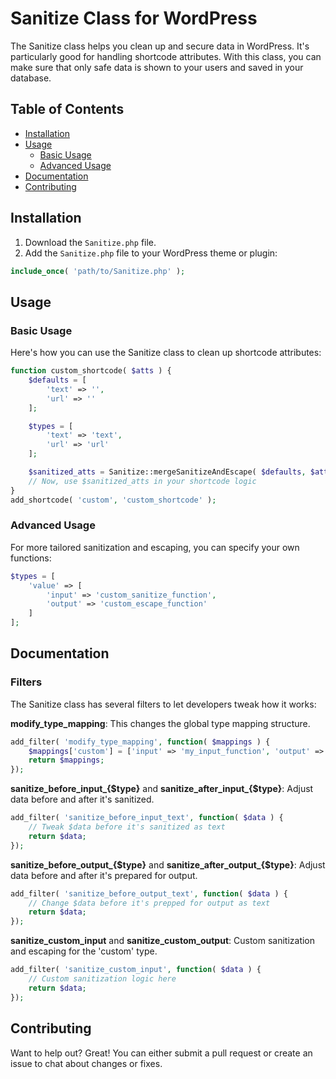 # Sanitize Class for WordPress

The Sanitize class helps you clean up and secure data in WordPress. It's particularly good for handling shortcode attributes. With this class, you can make sure that only safe data is shown to your users and saved in your database.

## Table of Contents

- [Installation](#installation)
- [Usage](#usage)
  - [Basic Usage](#basic-usage)
  - [Advanced Usage](#advanced-usage)
- [Documentation](#documentation)
- [Contributing](#contributing)

## Installation

1. Download the `Sanitize.php` file.
2. Add the `Sanitize.php` file to your WordPress theme or plugin:

```php
include_once( 'path/to/Sanitize.php' );
```

## Usage

### Basic Usage

Here's how you can use the Sanitize class to clean up shortcode attributes:

```php
function custom_shortcode( $atts ) {
    $defaults = [
        'text' => '',
        'url' => ''
    ];

    $types = [
        'text' => 'text',
        'url' => 'url'
    ];

    $sanitized_atts = Sanitize::mergeSanitizeAndEscape( $defaults, $atts, $types );
    // Now, use $sanitized_atts in your shortcode logic
}
add_shortcode( 'custom', 'custom_shortcode' );
```

### Advanced Usage

For more tailored sanitization and escaping, you can specify your own functions:

```php
$types = [
    'value' => [
        'input' => 'custom_sanitize_function',
        'output' => 'custom_escape_function'
    ]
];
```

## Documentation

### Filters

The Sanitize class has several filters to let developers tweak how it works:

**modify_type_mapping**: This changes the global type mapping structure.

```php
add_filter( 'modify_type_mapping', function( $mappings ) {
    $mappings['custom'] = ['input' => 'my_input_function', 'output' => 'my_output_function'];
    return $mappings;
});
```

**sanitize_before_input_{$type}** and **sanitize_after_input_{$type}**: Adjust data before and after it's sanitized.

```php
add_filter( 'sanitize_before_input_text', function( $data ) {
    // Tweak $data before it's sanitized as text
    return $data;
});
```

**sanitize_before_output_{$type}** and **sanitize_after_output_{$type}**: Adjust data before and after it's prepared for output.

```php
add_filter( 'sanitize_before_output_text', function( $data ) {
    // Change $data before it's prepped for output as text
    return $data;
});
```

**sanitize_custom_input** and **sanitize_custom_output**: Custom sanitization and escaping for the 'custom' type.

```php
add_filter( 'sanitize_custom_input', function( $data ) {
    // Custom sanitization logic here
    return $data;
});
```

## Contributing

Want to help out? Great! You can either submit a pull request or create an issue to chat about changes or fixes.


